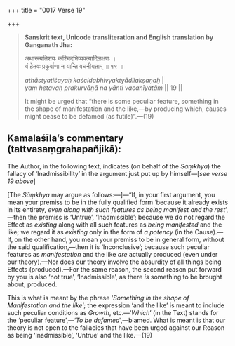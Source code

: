 +++
title = "0017 Verse 19"

+++
> **Sanskrit text, Unicode transliteration and English translation by Ganganath Jha:** 
>
> अथास्त्यतिशयः कश्चिदभिव्यक्त्यादिलक्षणः ।  
> यं हेतवः प्रकुर्वाणा न यान्ति वचनीयताम् ॥ १९ ॥ 
>
> *athāstyatiśayaḥ kaścidabhivyaktyādilakṣaṇaḥ* \|  
> *yaṃ hetavaḥ prakurvāṇā na yānti vacanīyatām* \|\| 19 \|\| 
>
> It might be urged that “there is some peculiar feature, something in the shape of manifestation and the like,—by producing which, causes might cease to be defamed (as futile)”.—(19)



## Kamalaśīla’s commentary (tattvasaṃgrahapañjikā):

The Author, in the following text, indicates (on behalf of the *Sāṃkhya*) the fallacy of ‘Inadmissibility’ in the argument just put up by himself—[*see verse 19 above*]

[The *Sāṃkhya* may argue as follows:—]—“If, in your first argument, you mean your premiss to be in the fully qualified form ‘because it already exists in its entirety, *even along with such features as being manifest and the rest*’,—then the premiss is ‘Untrue’, ‘Inadmissible’; because we do not regard the Effect as *existing* along with all such features as *being manifested* and the like; we regard it as *existing* only in the form of *a potency* (in the Cause).—If, on the other hand, you mean your premiss to be in general form, without the said qualification,—then it is ‘Inconclusive’; because such peculiar features as *manifestation* and the like *are* actually produced (even under our theory).—Nor does our theory involve the absurdity of all things being Effects (produced).—For the same reason, the second reason put forward by you is also ‘not true’, ‘Inadmissible’, as there *is* something to be brought about, produced.

This is what is meant by the phrase ‘*Something in the shape of Manifestation and the like*’; the expression ‘and the like’ is meant to include such peculiar conditions as *Growth*, etc.—‘*Which*’ (in the Text) stands for the ‘peculiar feature’,—‘*To be defamed*’,—blamed. What is meant is that our theory is not open to the fallacies that have been urged against our Reason as being ‘Inadmissible’, ‘Untrue’ and the like.—(19)


